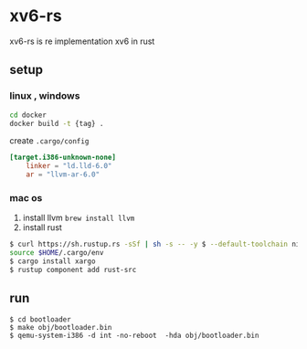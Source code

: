 # xv6-rs
xv6-rs is re implementation xv6 in rust

## setup

### linux , windows
```bash
cd docker
docker build -t {tag} .
``` 
create `.cargo/config`
```toml
[target.i386-unknown-none]
    linker = "ld.lld-6.0"
    ar = "llvm-ar-6.0"
```
### mac os
1. install llvm 
`brew install llvm`
2. install rust
```bash
$ curl https://sh.rustup.rs -sSf | sh -s -- -y $ --default-toolchain nightly
source $HOME/.cargo/env
$ cargo install xargo
$ rustup component add rust-src
```

## run

```
$ cd bootloader 
$ make obj/bootloader.bin
$ qemu-system-i386 -d int -no-reboot  -hda obj/bootloader.bin
```